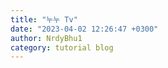 ```yaml
---
title: "누누 Tv"
date: "2023-04-02 12:26:47 +0300"
author: NrdyBhu1
category: tutorial blog
---
```

